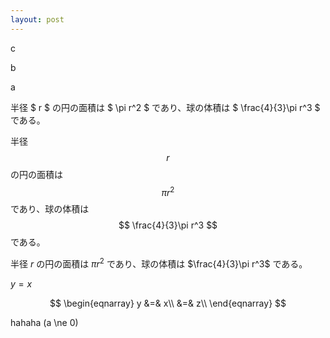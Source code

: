 ```yaml
---
layout: post
---
```


c

b

a

半径 $ r $ の円の面積は $ \pi r^2 $ であり、球の体積は $ \frac{4}{3}\pi r^3 $ である。

半径 $$ r $$ の円の面積は $$ \pi r^2 $$ であり、球の体積は $$ \frac{4}{3}\pi r^3 $$ である。

半径 $r$ の円の面積は $\pi r^2$ であり、球の体積は $\frac{4}{3}\pi r^3$ である。

$y=x$

$$
\begin{eqnarray}
y &=& x\\
 &=& z\\
\end{eqnarray}
$$

hahaha \(a \ne 0\)